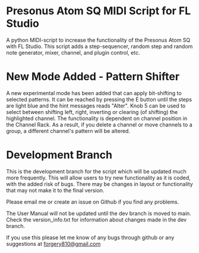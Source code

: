 # Presonus Atom SQ MIDI Script for FL Studio 

A python MIDI-script to increase the functionality of the Presonus Atom SQ with FL Studio. This script adds a step-sequencer, random step and random note generator, mixer, channel, and plugin control, etc.

# New Mode Added - Pattern Shifter

A new experimental mode has been added that can apply bit-shifting to selected patterns. It can be reached by pressing the E button until the steps are light blue and the hint messages reads "Alter". Knob 5 can be used to select between shifting left, right, inverting or clearing (of shifting) the highlighted channel. The functionality is dependent on channel position in the Channel Rack. As a result, if you delete a channel or move channels to a group, a different channel's pattern will be altered.

# Development Branch

This is the development branch for the script which will be updated much more frequently. This will allow users to try new functionality as it is coded, with the added risk of bugs. There may be changes in layout or functionality that may not make it to the final version. 

Please email me or create an issue on Github if you find any problems. 

The User Manual will not be updated until the dev branch is moved to main. Check the version_info.txt for information about changes made in the dev branch. 


If you use this please let me know of any bugs through github or any suggestions at forgery810@gmail.com


